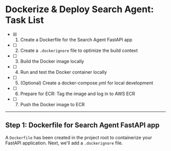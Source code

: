 # Dockerize & Deploy Search Agent: Task List

- [x] 1. Create a Dockerfile for the Search Agent FastAPI app
- [ ] 2. Create a `.dockerignore` file to optimize the build context
- [ ] 3. Build the Docker image locally
- [ ] 4. Run and test the Docker container locally
- [ ] 5. (Optional) Create a docker-compose.yml for local development
- [ ] 6. Prepare for ECR: Tag the image and log in to AWS ECR
- [ ] 7. Push the Docker image to ECR

---

## Step 1: Dockerfile for Search Agent FastAPI app

A `Dockerfile` has been created in the project root to containerize your FastAPI application. Next, we'll add a `.dockerignore` file.
